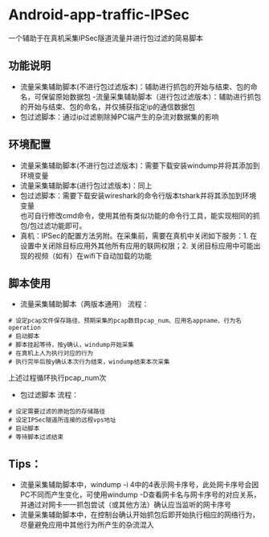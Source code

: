 # Android-app-traffic-IPSec
一个辅助于在真机采集IPSec隧道流量并进行包过滤的简易脚本
## 功能说明
- 流量采集辅助脚本(不进行包过滤版本)：辅助进行抓包的开始与结束、包的命名，可保留原始数据包
 -流量采集辅助脚本（进行包过滤版本）：辅助进行抓包的开始与结束、包的命名，并仅捕获指定ip的通信数据包
- 包过滤脚本：通过ip过滤剔除掉PC端产生的杂流对数据集的影响

## 环境配置
- 流量采集辅助脚本(不进行包过滤版本)：需要下载安装windump并将其添加到环境变量
- 流量采集辅助脚本(进行包过滤版本)：同上
- 包过滤脚本：需要下载安装wireshark的命令行版本tshark并将其添加到环境变量  
也可自行修改cmd命令，使用其他有类似功能的命令行工具，能实现相同的抓包/包过滤功能即可。
- 真机：IPSec的配置方法另附。在采集前，需要在真机中关闭如下服务：1. 在设置中关闭除目标应用外其他所有应用的联网权限；2. 关闭目标应用中可能出现的视频（如有）在wifi下自动加载的功能

## 脚本使用
- 流量采集辅助脚本（两版本通用）
流程：
```
# 设定pcap文件保存路径、预期采集的pcap数目pcap_num、应用名appname、行为名operation
# 启动脚本
# 脚本挂起等待，按y确认，windump开始采集
# 在真机上人为执行对应的行为
# 执行完毕后按y确认本次行为结束，windump结束本次采集
```
上述过程循环执行pcap_num次

- 包过滤脚本
流程：
```
# 设定需要过滤的原始包的存储路径
# 设定IPSec隧道所连接的远程vps地址
# 启动脚本
# 等待脚本过滤结束
```

## Tips：
- 流量采集辅助脚本中，windump -i 4中的4表示网卡序号，此处网卡序号会因PC不同而产生变化，可使用windump -D查看网卡名与网卡序号的对应关系，并通过对网卡一一抓包尝试（或其他方法）确认应当监听的网卡序号
- 流量采集辅助脚本中，在控制台确认开始抓包后即开始执行相应的网络行为，尽量避免应用中其他行为所产生的杂流混入
